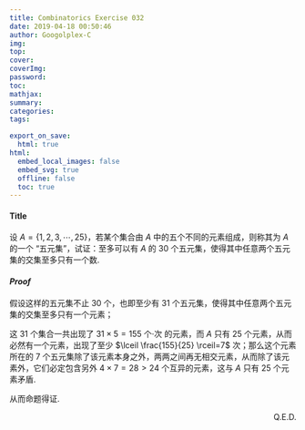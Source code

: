 ```yaml
---
title: Combinatorics Exercise 032
date: 2019-04-18 00:50:46
author: Googolplex-C
img: 
top: 
cover: 
coverImg: 
password: 
toc: 
mathjax: 
summary: 
categories: 
tags:

export_on_save:
  html: true
html:
  embed_local_images: false
  embed_svg: true
  offline: false
  toc: true
---
```


#### Title
设 $A=\{1, 2, 3, \cdots, 25\}$，若某个集合由 $A$ 中的五个不同的元素组成，则称其为 $A$ 的一个 “五元集”，试证：至多可以有 $A$ 的 $30$ 个五元集，使得其中任意两个五元集的交集至多只有一个数.

<!-- more -->

#### *Proof*
假设这样的五元集不止 $30$ 个，也即至少有 $31$ 个五元集，使得其中任意两个五元集的交集至多只有一个元素；

这 $31$ 个集合一共出现了 $31 \times 5 =155$ 个·次 的元素，而 $A$ 只有 $25$ 个元素，从而必然有一个元素，出现了至少 $\lceil \frac{155}{25} \rceil=7$ 次；那么这个元素所在的 $7$ 个五元集除了该元素本身之外，两两之间再无相交元素，从而除了该元素外，它们必定包含另外 $4 \times 7 =28 > 24$ 个互异的元素，这与 $A$ 只有 $25$ 个元素矛盾.

从而命题得证.
<p align="right">Q.E.D.</p>
